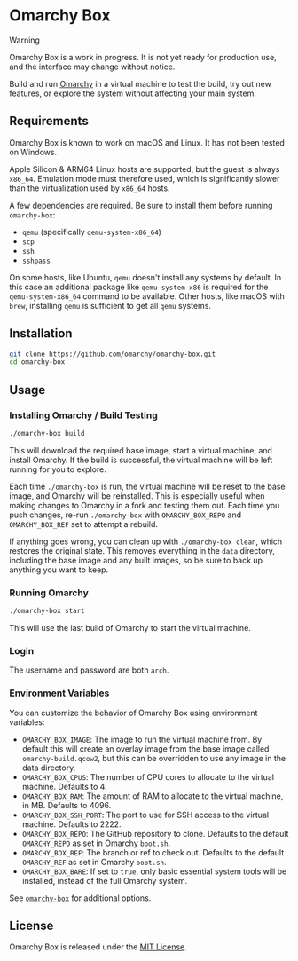 # Omarchy Box

> [!WARNING]
> Omarchy Box is a work in progress. It is not yet ready for production use, and the interface may change without notice.

Build and run [Omarchy](https://omarchy.org/) in a virtual machine to test the build, try out new features, or explore the system without affecting your main system.

## Requirements

Omarchy Box is known to work on macOS and Linux. It has not been tested on Windows.

Apple Silicon & ARM64 Linux hosts are supported, but the guest is always `x86_64`. Emulation mode must therefore used, which is significantly slower than the virtualization used by `x86_64` hosts.

A few dependencies are required. Be sure to install them before running `omarchy-box`:
- `qemu` (specifically `qemu-system-x86_64`)
- `scp`
- `ssh`
- `sshpass`

On some hosts, like Ubuntu, `qemu` doesn't install any systems by default. In this case an additional package like `qemu-system-x86` is required for the `qemu-system-x86_64` command to be available. Other hosts, like macOS with `brew`, installing `qemu` is sufficient to get all `qemu` systems.

## Installation

```bash
git clone https://github.com/omarchy/omarchy-box.git
cd omarchy-box
```

## Usage

### Installing Omarchy / Build Testing

```bash
./omarchy-box build
```

This will download the required base image, start a virtual machine, and install Omarchy. If the build is successful, the virtual machine will be left running for you to explore.

Each time `./omarchy-box` is run, the virtual machine will be reset to the base image, and Omarchy will be reinstalled. This is especially useful when making changes to Omarchy in a fork and testing them out. Each time you push changes, re-run `./omarchy-box` with `OMARCHY_BOX_REPO` and `OMARCHY_BOX_REF` set to attempt a rebuild.

If anything goes wrong, you can clean up with `./omarchy-box clean`, which restores the original state. This removes everything in the `data` directory, including the base image and any built images, so be sure to back up anything you want to keep.

### Running Omarchy

```bash
./omarchy-box start
```

This will use the last build of Omarchy to start the virtual machine.

### Login

The username and password are both `arch`.

### Environment Variables
You can customize the behavior of Omarchy Box using environment variables:
- `OMARCHY_BOX_IMAGE`: The image to run the virtual machine from. By default this will create an overlay image from the base image called `omarchy-build.qcow2`, but this can be overridden to use any image in the data directory.
- `OMARCHY_BOX_CPUS`: The number of CPU cores to allocate to the virtual machine. Defaults to 4.
- `OMARCHY_BOX_RAM`: The amount of RAM to allocate to the virtual machine, in MB. Defaults to 4096.
- `OMARCHY_BOX_SSH_PORT`: The port to use for SSH access to the virtual machine. Defaults to 2222.
- `OMARCHY_BOX_REPO`: The GitHub repository to clone. Defaults to the default `OMARCHY_REPO` as set in Omarchy `boot.sh`.
- `OMARCHY_BOX_REF`: The branch or ref to check out. Defaults to the default `OMARCHY_REF` as set in Omarchy `boot.sh`.
- `OMARCHY_BOX_BARE`: If set to `true`, only basic essential system tools will be installed, instead of the full Omarchy system.

See [`omarchy-box`](./omarchy-box) for additional options.

## License

Omarchy Box is released under the [MIT License](https://opensource.org/licenses/MIT).
